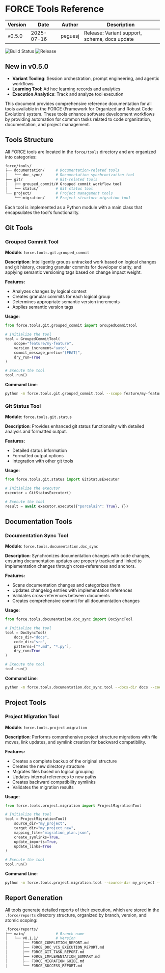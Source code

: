 # FORCE Tools Reference

| Version | Date       | Author   | Description                                  |
|---------|------------|----------|----------------------------------------------|
| v0.5.0  | 2025-07-16 | peguesj  | Release: Variant support, schema, docs update |

![Build Status](https://img.shields.io/github/actions/workflow/status/peguesj/yj-dev_sentinel/ci.yml?branch=main)
![Release](https://img.shields.io/github/v/release/peguesj/yj-dev_sentinel)

## New in v0.5.0

- **Variant Tooling**: Session orchestration, prompt engineering, and agentic workflows
- **Learning Tool**: Ad hoc learning records and analytics
- **Execution Analytics**: Track and analyze tool execution

This document provides comprehensive reference documentation for all tools available in the FORCE (Framework for Organized and Robust Code Evolution) system. These tools enhance software development workflows by providing automation for common tasks related to code organization, documentation, and project management.

## Tools Structure

All FORCE tools are located in the `force/tools` directory and are organized into categories:

```bash
force/tools/
├── documentation/     # Documentation-related tools
│   └── doc_sync/      # Documentation synchronization tool
├── git/               # Git-related tools
│   ├── grouped_commit/# Grouped commit workflow tool
│   └── status/        # Git status tool
└── project/           # Project management tools
    └── migration/     # Project structure migration tool
```

Each tool is implemented as a Python module with a main class that encapsulates the tool's functionality.

## Git Tools

### Grouped Commit Tool

**Module**: `force.tools.git.grouped_commit`

**Description**: Intelligently groups untracked work based on logical changes and git history, creating granular commits for developer clarity, and applying semantic versioning tags based on change impact weight.

**Features:**

- Analyzes changes by logical context
- Creates granular commits for each logical group
- Determines appropriate semantic version increments
- Applies semantic version tags

**Usage**:

```python
from force.tools.git.grouped_commit import GroupedCommitTool

# Initialize the tool
tool = GroupedCommitTool(
    scope="feature/my-feature",
    version_increment="auto",
    commit_message_prefix="[FEAT]",
    dry_run=True
)

# Execute the tool
tool.run()
```

**Command Line**:
```bash
python -m force.tools.git.grouped_commit.tool --scope feature/my-feature --version-increment auto --commit-message-prefix "[FEAT]" --dry-run
```

### Git Status Tool

**Module**: `force.tools.git.status`

**Description**: Provides enhanced git status functionality with detailed analysis and formatted output.

**Features:**

- Detailed status information
- Formatted output options
- Integration with other git tools

**Usage**:

```python
from force.tools.git.status import GitStatusExecutor

# Initialize the executor
executor = GitStatusExecutor()

# Execute the tool
result = await executor.execute({"porcelain": True}, {})
```

## Documentation Tools

### Documentation Sync Tool

**Module**: `force.tools.documentation.doc_sync`

**Description**: Synchronizes documentation changes with code changes, ensuring documentation updates are properly tracked and linked to implementation changes through cross-references and anchors.

**Features:**

- Scans documentation changes and categorizes them
- Updates changelog entries with implementation references
- Validates cross-references between documents
- Creates comprehensive commit for all documentation changes

**Usage**:

```python
from force.tools.documentation.doc_sync import DocSyncTool

# Initialize the tool
tool = DocSyncTool(
    docs_dir="docs",
    code_dir="src",
    patterns=["*.md", "*.py"],
    dry_run=True
)

# Execute the tool
tool.run()
```

**Command Line**:
```bash
python -m force.tools.documentation.doc_sync.tool --docs-dir docs --code-dir src --patterns "*.md" "*.py" --dry-run
```

## Project Tools

### Project Migration Tool

**Module**: `force.tools.project.migration`

**Description**: Performs comprehensive project structure migrations with file moves, link updates, and symlink creation for backward compatibility.

**Features:**

- Creates a complete backup of the original structure
- Creates the new directory structure
- Migrates files based on logical grouping
- Updates internal references to new paths
- Creates backward compatibility symlinks
- Validates the migration results

**Usage**:

```python
from force.tools.project.migration import ProjectMigrationTool

# Initialize the tool
tool = ProjectMigrationTool(
    source_dir="my_project",
    target_dir="my_project_new",
    mapping_file="migration_plan.json",
    create_symlinks=True,
    update_imports=True,
    update_links=True
)

# Execute the tool
tool.run()
```

**Command Line**:
```bash
python -m force.tools.project.migration.tool --source-dir my_project --target-dir my_project_new --mapping-file migration_plan.json
```

## Report Generation

All tools generate detailed reports of their execution, which are stored in the `.force/reports` directory structure, organized by branch, version, and atomic scoping:

```bash
.force/reports/
├── main/              # Branch name
│   └── v0.1.1/        # Version
│       ├── FORCE_COMPLETION_REPORT.md
│       ├── FORCE_DOC_VCS_EXECUTION_REPORT.md
│       ├── FORCE_GIT_TASK_REPORT.md
│       ├── FORCE_IMPLEMENTATION_SUMMARY.md
│       ├── FORCE_MIGRATION_GUIDE.md
│       └── FORCE_SUCCESS_REPORT.md
```
